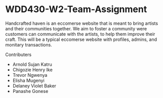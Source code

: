 # WDD430-W2-Team-Assignment

Handcrafted haven is an eccomerse website that is meant to bring artists and their communities together. We aim to foster a community were customers can communicate with the artists, to help them improve their craft. This will be a typical eccomerse website with profiles, admins, and monitary transactions.

Contributers 
- Arnold Sujan Katru
- Chigozie Henry Ike
- Trevor Ngwenya
- Elisha Mugenyi
- Delaney Violet Baker
- Panashe Gonese 
